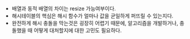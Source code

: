 - 배열과 동적 배열의 차이는 resize 가능여부이다.
- 해시테이블의 핵심은 해시 함수가 얼마나 값을 균일하게 퍼뜨릴 수 있는지다.
 - 완전하게 해시 충돌을 막는것은 굉장히 어렵기 때문에, 알고리즘을 개발하거나, 충돌했을 때 어떻게 대처할지에 대한 고민도 필요하다.